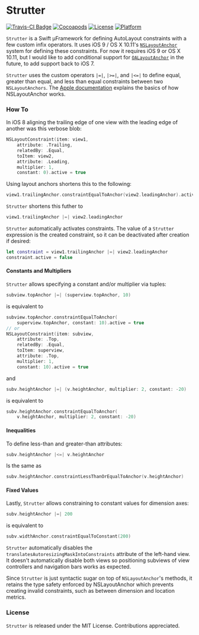 # Strutter
[![Travis-CI Badge](https://travis-ci.org/Pretz/Strutter.svg?branch=master)](https://travis-ci.org/Pretz/Strutter)
[![Cocoapods](https://img.shields.io/cocoapods/v/Strutter.svg?style=flat)](http://cocoapods.org/pods/Strutter)
[![License](https://img.shields.io/cocoapods/l/Strutter.svg?style=flat)](https://github.com/Pretz/Strutter/blob/master/LICENSE)
[![Platform](https://img.shields.io/cocoapods/p/Strutter.svg?style=flat)](http://cocoapods.org/pods/Strutter)

`Strutter` is a Swift µFramework for defining AutoLayout constraints with a few custom infix operators. It uses iOS 9 / OS X 10.11's [`NSLayoutAnchor`][anchor] system for defining these constraints. For now it requires iOS 9 or OS X 10.11, but I would like to add conditional support for [`OALayoutAnchor`][oalayoutanchor] in the future, to add support back to iOS 7.

`Strutter` uses the custom operators `|=|`,  `|>=|`, and `|<=|` to define equal, greater than equal, and less than equal constraints between two `NSLayoutAnchors`. The [Apple documentation][anchor] explains the basics of how NSLayoutAnchor works.

### How To

In iOS 8 aligning the trailing edge of one view with the leading edge of another was this verbose blob:

```swift
NSLayoutConstraint(item: view1,
    attribute: .Trailing,
    relatedBy: .Equal,
    toItem: view2,
    attribute: .Leading,
    multiplier: 1,
    constant: 0).active = true
```

Using layout anchors shortens this to the following:

```swift
view1.trailingAnchor.constraintEqualToAnchor(view2.leadingAnchor).active = true
```

`Strutter` shortens this futher to
```swift
view1.trailingAnchor |=| view2.leadingAnchor
```

`Strutter` automatically activates constraints. The value of a `Strutter` expression is the created constraint, so it can be deactivated after creation if desired:
```swift
let constraint = view1.trailingAnchor |=| view2.leadingAnchor
constraint.active = false
```

#### Constants and Multipliers

`Strutter` allows specifying a constant and/or multiplier via tuples:
```swift
subview.topAnchor |=| (superview.topAnchor, 10)
```
is equivalent to
```swift
subview.topAnchor.constraintEqualToAnchor(
    superview.topAnchor, constant: 10).active = true
// or
NSLayoutConstraint(item: subview, 
    attribute: .Top, 
    relatedBy: .Equal, 
    toItem: superview, 
    attribute: .Top, 
    multiplier: 1, 
    constant: 10).active = true
```

and

```swift
subv.heightAnchor |=| (v.heightAnchor, multiplier: 2, constant: -20)
```
is equivalent to
```swift
subv.heightAnchor.constraintEqualToAnchor(
    v.heightAnchor, multiplier: 2, constant: -20)
```

#### Inequalities

To define less-than and greater-than attributes:
```swift
subv.heightAnchor |<=| v.heightAnchor
```
Is the same as
```swift
subv.heightAnchor.constraintLessThanOrEqualToAnchor(v.heightAnchor)
```

#### Fixed Values

Lastly, `Strutter` allows constraining to constant values for dimension axes:
```swift
subv.heightAnchor |=| 200
```
is equivalent to
```swift
subv.widthAnchor.constraintEqualToConstant(200)
```

`Strutter` automatically disables the `translatesAutoresizingMaskIntoConstraints` attribute of the left-hand view. It doesn't automatically disable both views so positioning subviews of view controllers and navigation bars works as expected.

Since `Strutter` is just syntactic sugar on top of `NSLayoutAnchor`'s methods, it retains the type safety enforced by NSLayoutAnchor which prevents creating invalid constraints, such as between dimension and location metrics.


[anchor]: https://developer.apple.com/library/prerelease/mac/documentation/AppKit/Reference/NSLayoutAnchor_ClassReference/index.html
[oalayoutanchor]: https://github.com/oarrabi/OALayoutAnchor

### License

`Strutter` is released under the MIT License. Contributions appreciated.